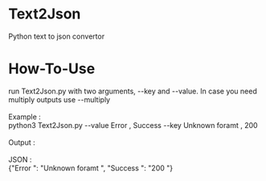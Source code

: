 # Text2Json
Python text to json convertor

# How-To-Use
run Text2Json.py with two arguments, --key and --value. In case you need multiply outputs use --multiply<br/><br/>
Example :<br/> python3 Text2Json.py --value Error , Success --key Unknown foramt , 200 <br/><br/>
Output : <br/><br/>
JSON :<br/>
{"Error ": "Unknown foramt ", "Success ": "200 "}

